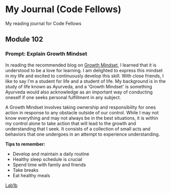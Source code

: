 # My Journal (Code Fellows)
My reading journal for Code Fellows

## Module 102
### Prompt: Explain Growth Mindset
In reading the recommended blog on [Growth Mindset](https://www.atlassian.com/blog/inside-atlassian/growth-mindset), I learned that it is understood to be a love for learning. I am delighted to express this mindset in my life and excited to continuously develop this skill. With close friends, I like to say I'm a student for life and a student of life. My background is in the study of life known as Ayurveda, and a 'Growth Mindset' is something Ayurveda would also acknowledge as an important way of conducting oneself if one seeks personal fulfillment in any subject.

A Growth Mindset involves taking ownership and responsibility for ones action in response to any obstacle outside of our control. While I may not know everything and may not always be in the best situations, it is within my control alone to take action that will lead to the growth and understanding that I seek. It consists of a collection of small acts and behaviors that one undergoes in an attempt to experience understanding.

**Tips to remember:**
 - Develop and maintain a daily routine
 - Healthy sleep schedule is crucial
 - Spend time with family and friends
 - Take breaks
 - Eat healthy meals

[Lab1b](Lab1b.md)
